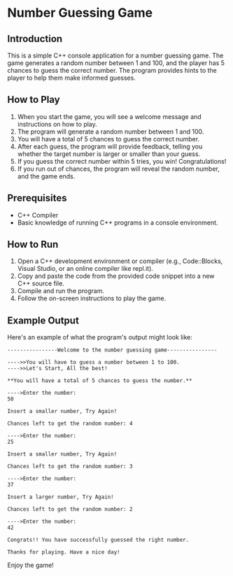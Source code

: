 # Number Guessing Game

## Introduction
This is a simple C++ console application for a number guessing game. The game generates a random number between 1 and 100, and the player has 5 chances to guess the correct number. The program provides hints to the player to help them make informed guesses.

## How to Play
1. When you start the game, you will see a welcome message and instructions on how to play.
2. The program will generate a random number between 1 and 100.
3. You will have a total of 5 chances to guess the correct number.
4. After each guess, the program will provide feedback, telling you whether the target number is larger or smaller than your guess.
5. If you guess the correct number within 5 tries, you win! Congratulations!
6. If you run out of chances, the program will reveal the random number, and the game ends.

## Prerequisites
- C++ Compiler
- Basic knowledge of running C++ programs in a console environment.

## How to Run
1. Open a C++ development environment or compiler (e.g., Code::Blocks, Visual Studio, or an online compiler like repl.it).
2. Copy and paste the code from the provided code snippet into a new C++ source file.
3. Compile and run the program.
4. Follow the on-screen instructions to play the game.

## Example Output
Here's an example of what the program's output might look like:

```
----------------Welcome to the number guessing game----------------

---->>You will have to guess a number between 1 to 100.
---->>Let's Start, All the best!

**You will have a total of 5 chances to guess the number.**

---->Enter the number:
50

Insert a smaller number, Try Again!

Chances left to get the random number: 4

---->Enter the number:
25

Insert a smaller number, Try Again!

Chances left to get the random number: 3

---->Enter the number:
37

Insert a larger number, Try Again!

Chances left to get the random number: 2

---->Enter the number:
42

Congrats!! You have successfully guessed the right number.

Thanks for playing. Have a nice day!
```



Enjoy the game!
